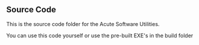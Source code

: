 ## Source Code

This is the source code folder for the Acute Software Utilities.

You can use this code yourself or use the pre-built EXE's in the build folder



